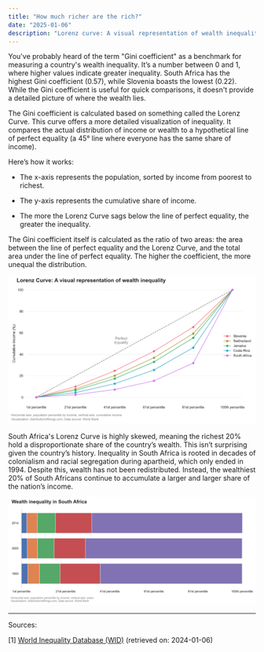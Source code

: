 ```yaml
---
title: "How much richer are the rich?"
date: "2025-01-06"
description: "Lorenz curve: A visual representation of wealth inequality"
---
```


You've probably heard of the term "Gini coefficient" as a benchmark for measuring a country's wealth inequality. It’s a number between 0 and 1, where higher values indicate greater inequality. South Africa has the highest Gini coefficient (0.57), while Slovenia boasts the lowest (0.22). While the Gini coefficient is useful for quick comparisons, it doesn't provide a detailed picture of where the wealth lies.

The Gini coefficient is calculated based on something called the Lorenz Curve. This curve offers a more detailed visualization of inequality. It compares the actual distribution of income or wealth to a hypothetical line of perfect equality (a 45° line where everyone has the same share of income).

Here’s how it works:

-   The x-axis represents the population, sorted by income from poorest to richest.

-   The y-axis represents the cumulative share of income.

-   The more the Lorenz Curve sags below the line of perfect equality, the greater the inequality.

The Gini coefficient itself is calculated as the ratio of two areas: the area between the line of perfect equality and the Lorenz Curve, and the total area under the line of perfect equality. The higher the coefficient, the more unequal the distribution.

![](./lorenz_curve_country_comparison_five.png)

South Africa's Lorenz Curve is highly skewed, meaning the richest 20% hold a disproportionate share of the country’s wealth. This isn’t surprising given the country’s history. Inequality in South Africa is rooted in decades of colonialism and racial segregation during apartheid, which only ended in 1994. Despite this, wealth has not been redistributed. Instead, the wealthiest 20% of South Africans continue to accumulate a larger and larger share of the nation’s income.

![](./lorenz_curve_bar_south_africa.png)

------------------------------------------------------------------------

Sources:

[1] [World Inequality Database (WID)](https://wid.world) (retrieved on: 2024-01-06)
